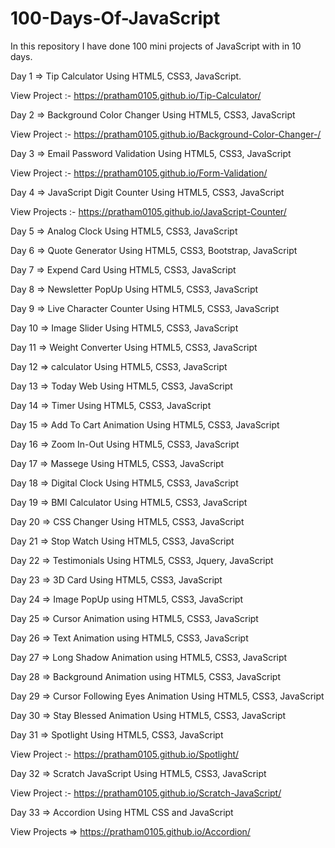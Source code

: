 # 100-Days-Of-JavaScript

In this repository I have done 100 mini projects of JavaScript with in 10 days. 

Day 1 => Tip Calculator Using HTML5, CSS3, JavaScript.

View Project :- https://pratham0105.github.io/Tip-Calculator/


Day 2 => Background Color Changer Using HTML5, CSS3, JavaScript

View Project :- https://pratham0105.github.io/Background-Color-Changer-/


Day 3 => Email Password Validation Using HTML5, CSS3, JavaScript

View Project :- https://pratham0105.github.io/Form-Validation/


Day 4 => JavaScript Digit Counter Using HTML5, CSS3, JavaScript

View Projects :- https://pratham0105.github.io/JavaScript-Counter/


Day 5 => Analog Clock Using HTML5, CSS3, JavaScript

Day 6 => Quote Generator Using HTML5, CSS3, Bootstrap, JavaScript

Day 7 => Expend Card Using HTML5, CSS3, JavaScript

Day 8 => Newsletter PopUp Using HTML5, CSS3, JavaScript

Day 9 => Live Character Counter Using HTML5, CSS3, JavaScript

Day 10 => Image Slider Using HTML5, CSS3, JavaScript

Day 11 => Weight Converter Using HTML5, CSS3, JavaScript

Day 12 => calculator Using HTML5, CSS3, JavaScript

Day 13 => Today Web Using HTML5, CSS3, JavaScript

Day 14 => Timer Using HTML5, CSS3, JavaScript

Day 15 => Add To Cart Animation Using HTML5, CSS3, JavaScript

Day 16 => Zoom In-Out Using HTML5, CSS3, JavaScript

Day 17 => Massege Using HTML5, CSS3, JavaScript

Day 18 => Digital Clock Using HTML5, CSS3, JavaScript

Day 19 => BMI Calculator Using HTML5, CSS3, JavaScript

Day 20 => CSS Changer Using HTML5, CSS3, JavaScript

Day 21 => Stop Watch Using HTML5, CSS3, JavaScript

Day 22 => Testimonials Using HTML5, CSS3, Jquery, JavaScript

Day 23 => 3D Card Using HTML5, CSS3, JavaScript

Day 24 => Image PopUp using HTML5, CSS3, JavaScript

Day 25 => Cursor Animation using HTML5, CSS3, JavaScript

Day 26 => Text Animation using HTML5, CSS3, JavaScript

Day 27 => Long Shadow Animation using HTML5, CSS3, JavaScript

Day 28 => Background Animation using HTML5, CSS3, JavaScript

Day 29 => Cursor Following Eyes Animation Using HTML5, CSS3, JavaScript

Day 30 => Stay Blessed Animation Using HTML5, CSS3, JavaScript

Day 31 => Spotlight Using HTML5, CSS3, JavaScript

View Project :- https://pratham0105.github.io/Spotlight/


Day 32 => Scratch JavaScript Using HTML5, CSS3, JavaScript

View Project :- https://pratham0105.github.io/Scratch-JavaScript/

Day 33 => Accordion Using HTML CSS and JavaScript       

View Projects => https://pratham0105.github.io/Accordion/
